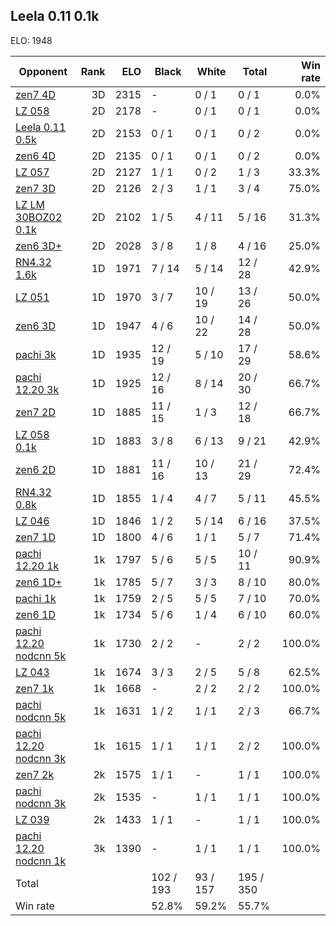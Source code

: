 ## Leela 0.11 0.1k ##

ELO: 1948

Opponent | Rank | ELO | Black | White | Total | Win rate
---------|-----:|----:|-------|-------|-------|-------:
[zen7 4D](zen7%204D.md) | 3D | 2315 | - | 0 / 1 | 0 / 1 | 0.0%
[LZ 058](LZ%20058.md) | 2D | 2178 | - | 0 / 1 | 0 / 1 | 0.0%
[Leela 0.11 0.5k](Leela%200.11%200.5k.md) | 2D | 2153 | 0 / 1 | 0 / 1 | 0 / 2 | 0.0%
[zen6 4D](zen6%204D.md) | 2D | 2135 | 0 / 1 | 0 / 1 | 0 / 2 | 0.0%
[LZ 057](LZ%20057.md) | 2D | 2127 | 1 / 1 | 0 / 2 | 1 / 3 | 33.3%
[zen7 3D](zen7%203D.md) | 2D | 2126 | 2 / 3 | 1 / 1 | 3 / 4 | 75.0%
[LZ LM 30BOZ02 0.1k](LZ%20LM%2030BOZ02%200.1k.md) | 2D | 2102 | 1 / 5 | 4 / 11 | 5 / 16 | 31.3%
[zen6 3D+](zen6%203D+.md) | 2D | 2028 | 3 / 8 | 1 / 8 | 4 / 16 | 25.0%
[RN4.32 1.6k](RN4.32%201.6k.md) | 1D | 1971 | 7 / 14 | 5 / 14 | 12 / 28 | 42.9%
[LZ 051](LZ%20051.md) | 1D | 1970 | 3 / 7 | 10 / 19 | 13 / 26 | 50.0%
[zen6 3D](zen6%203D.md) | 1D | 1947 | 4 / 6 | 10 / 22 | 14 / 28 | 50.0%
[pachi 3k](pachi%203k.md) | 1D | 1935 | 12 / 19 | 5 / 10 | 17 / 29 | 58.6%
[pachi 12.20 3k](pachi%2012.20%203k.md) | 1D | 1925 | 12 / 16 | 8 / 14 | 20 / 30 | 66.7%
[zen7 2D](zen7%202D.md) | 1D | 1885 | 11 / 15 | 1 / 3 | 12 / 18 | 66.7%
[LZ 058 0.1k](LZ%20058%200.1k.md) | 1D | 1883 | 3 / 8 | 6 / 13 | 9 / 21 | 42.9%
[zen6 2D](zen6%202D.md) | 1D | 1881 | 11 / 16 | 10 / 13 | 21 / 29 | 72.4%
[RN4.32 0.8k](RN4.32%200.8k.md) | 1D | 1855 | 1 / 4 | 4 / 7 | 5 / 11 | 45.5%
[LZ 046](LZ%20046.md) | 1D | 1846 | 1 / 2 | 5 / 14 | 6 / 16 | 37.5%
[zen7 1D](zen7%201D.md) | 1D | 1800 | 4 / 6 | 1 / 1 | 5 / 7 | 71.4%
[pachi 12.20 1k](pachi%2012.20%201k.md) | 1k | 1797 | 5 / 6 | 5 / 5 | 10 / 11 | 90.9%
[zen6 1D+](zen6%201D+.md) | 1k | 1785 | 5 / 7 | 3 / 3 | 8 / 10 | 80.0%
[pachi 1k](pachi%201k.md) | 1k | 1759 | 2 / 5 | 5 / 5 | 7 / 10 | 70.0%
[zen6 1D](zen6%201D.md) | 1k | 1734 | 5 / 6 | 1 / 4 | 6 / 10 | 60.0%
[pachi 12.20 nodcnn 5k](pachi%2012.20%20nodcnn%205k.md) | 1k | 1730 | 2 / 2 | - | 2 / 2 | 100.0%
[LZ 043](LZ%20043.md) | 1k | 1674 | 3 / 3 | 2 / 5 | 5 / 8 | 62.5%
[zen7 1k](zen7%201k.md) | 1k | 1668 | - | 2 / 2 | 2 / 2 | 100.0%
[pachi nodcnn 5k](pachi%20nodcnn%205k.md) | 1k | 1631 | 1 / 2 | 1 / 1 | 2 / 3 | 66.7%
[pachi 12.20 nodcnn 3k](pachi%2012.20%20nodcnn%203k.md) | 1k | 1615 | 1 / 1 | 1 / 1 | 2 / 2 | 100.0%
[zen7 2k](zen7%202k.md) | 2k | 1575 | 1 / 1 | - | 1 / 1 | 100.0%
[pachi nodcnn 3k](pachi%20nodcnn%203k.md) | 2k | 1535 | - | 1 / 1 | 1 / 1 | 100.0%
[LZ 039](LZ%20039.md) | 2k | 1433 | 1 / 1 | - | 1 / 1 | 100.0%
[pachi 12.20 nodcnn 1k](pachi%2012.20%20nodcnn%201k.md) | 3k | 1390 | - | 1 / 1 | 1 / 1 | 100.0%
Total | | | 102 / 193 | 93 / 157 | 195 / 350 | 
Win rate| | | 52.8% | 59.2% | 55.7% | 
